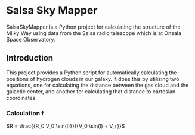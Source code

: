 # Salsa Sky Mapper

SalsaSkyMapper is a Python project for calculating the structure of the Milky Way using data from the Salsa radio telescope which is at Onsala Space Observatory.

## Introduction

This project provides a Python script for automatically calculating the positions of hydrogen clouds in our galaxy. 
It does this by utilizing two equations, one for calculating the distance between the gas cloud and the galactic center,
and another for calculating that distance to cartesian coordinates.

### Calculation f
$R = \frac{{R_0 V_0 \sin(l)}}{{V_0 \sin(l) + V_r}}$


##
